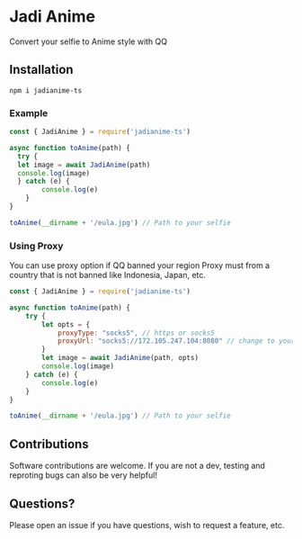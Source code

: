 # Jadi Anime

Convert your selfie to Anime style with QQ

## Installation

```
npm i jadianime-ts
```

### Example

```js
const { JadiAnime } = require('jadianime-ts')

async function toAnime(path) {
  try {
  let image = await JadiAnime(path)
  console.log(image)
  } catch (e) {
        console.log(e)
    }
}

toAnime(__dirname + '/eula.jpg') // Path to your selfie
```

### Using Proxy
You can use proxy option if QQ banned your region
Proxy must from a country that is not banned like Indonesia, Japan, etc.
```js
const { JadiAnime } = require('jadianime-ts')

async function toAnime(path) {
    try {
        let opts = {
            proxyType: "socks5", // https or socks5
            proxyUrl: "socks5://172.105.247.104:8080" // change to your proxy url
        }
        let image = await JadiAnime(path, opts)
        console.log(image)
    } catch (e) {
        console.log(e)
    }
}

toAnime(__dirname + '/eula.jpg') // Path to your selfie
```

## Contributions

Software contributions are welcome. If you are not a dev, testing and reproting bugs can also be very helpful!

## Questions?

Please open an issue if you have questions, wish to request a feature, etc.